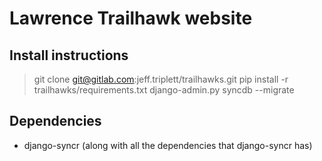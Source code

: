 # Lawrence Trailhawk website

## Install instructions

> git clone git@gitlab.com:jeff.triplett/trailhawks.git
> pip install -r trailhawks/requirements.txt
> django-admin.py syncdb --migrate

## Dependencies
- django-syncr (along with all the dependencies that django-syncr has)

